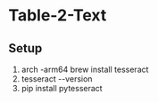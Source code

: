 # Table-2-Text

## Setup
1. arch -arm64 brew install tesseract
2. tesseract --version 
3. pip install pytesseract



